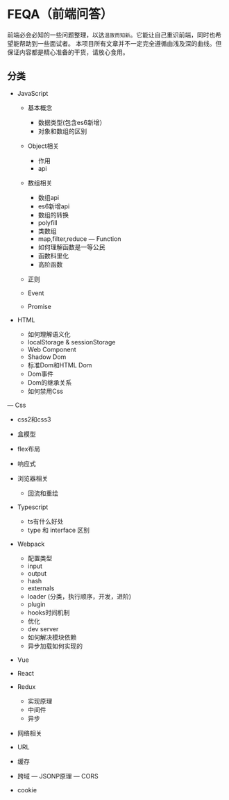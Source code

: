 # FEQA（前端问答）
前端必会必知的一些问题整理，以达`温故而知新`。它能让自己重识前端，同时也希望能帮助到一些面试者。
本项目所有文章并不一定完全遵循由浅及深的曲线。但保证内容都是精心准备的干货，请放心食用。

## 分类
- JavaScript
  - 基本概念
    - 数据类型(包含es6新增）
    - 对象和数组的区别
    
  - Object相关
    - 作用
    - api

  - 数组相关
    - 数组api
    - es6新增api
    - 数组的转换
    - polyfill
    - 类数组
    - map,filter,reduce
  — Function
    - 如何理解函数是一等公民
    - 函数科里化
    - 高阶函数
  - 正则
  
  - Event
  - Promise
  

  
- HTML
  - 如何理解语义化
  - localStorage & sessionStorage
  - Web Component
  - Shadow Dom
  - 标准Dom和HTML Dom
  - Dom事件
  - Dom的继承关系
  - 如何禁用Css
  
— Css
  - css2和css3
  - 盒模型
  - flex布局
  - 响应式
- 浏览器相关
  - 回流和重绘
  
- Typescript
  - ts有什么好处
  - type 和 interface 区别

 
- Webpack
  - 配置类型
  - input
  - output
  - hash
  - externals
  - loader (分类，执行顺序，开发，进阶)
  - plugin
  - hooks时间机制
  - 优化
  - dev server
  - 如何解决模块依赖
  - 异步加载如何实现的
- Vue
- React
- Redux
  - 实现原理
  - 中间件
  - 异步
- 网络相关
 - URL
 - 缓存
 - 跨域
 — JSONP原理
 — CORS
 - cookie
 
